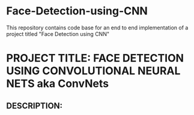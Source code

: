 # Face-Detection-using-CNN
This repository contains code base for an end to end implementation of a project titled "Face Detection using CNN" 

# PROJECT TITLE: FACE DETECTION USING CONVOLUTIONAL NEURAL NETS aka ConvNets

## DESCRIPTION:

